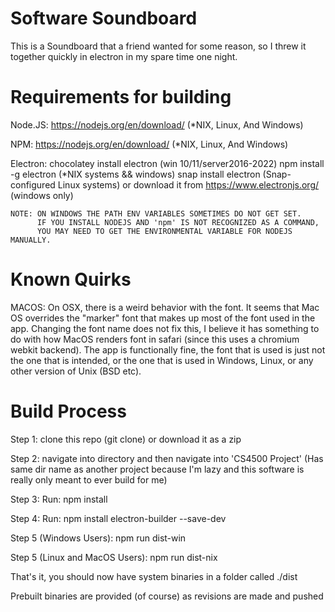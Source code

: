 # Software Soundboard
This is a Soundboard that a friend wanted for some reason, so I threw it together quickly in electron in my spare time one night.


# Requirements for building
  Node.JS: 
    https://nodejs.org/en/download/ (*NIX, Linux, And Windows)

  NPM:
    https://nodejs.org/en/download/ (*NIX, Linux, And Windows)

  Electron:
    chocolatey install electron (win 10/11/server2016-2022)
    npm install -g electron (*NIX systems && windows)
    snap install electron (Snap-configured Linux systems)
    or download it from https://www.electronjs.org/ (windows only)
    
    NOTE: ON WINDOWS THE PATH ENV VARIABLES SOMETIMES DO NOT GET SET. 
          IF YOU INSTALL NODEJS AND 'npm' IS NOT RECOGNIZED AS A COMMAND,
          YOU MAY NEED TO GET THE ENVIRONMENTAL VARIABLE FOR NODEJS MANUALLY.
          
# Known Quirks
  MACOS:
      On OSX, there is a weird behavior with the font. It seems that Mac OS overrides the "marker" font that makes up most of the font used in the app. Changing the font name does not fix this, I believe it has something to do with how MacOS renders font in safari (since this uses a chromium webkit backend). The app is functionally fine, the font that is used is just not the one that is intended, or the one that is used in Windows, Linux, or any other version of Unix (BSD etc).
      
# Build Process
  Step 1:
    clone this repo (git clone) or download it as a zip
    
  Step 2:
    navigate into directory and then navigate into 'CS4500 Project' (Has same dir name as another project because I'm lazy and this software is really only meant to ever build for me)
    
  Step 3:
    Run: npm install
   
  Step 4:
    Run:  npm install electron-builder --save-dev
    
  Step 5 (Windows Users):
    npm run dist-win
    
  Step 5 (Linux and MacOS Users):
    npm run dist-nix
    
 That's it, you should now have system binaries in a folder called ./dist
 
 
Prebuilt binaries are provided (of course) as revisions are made and pushed
